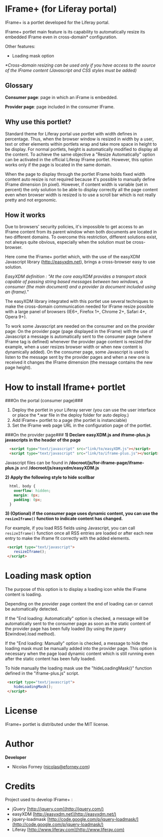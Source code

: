 IFrame+ (for Liferay portal)
==============================================
IFrame+ is a portlet developed for the Liferay portal. 

IFrame+ portlet main feature is its capability to automatically resize its
embedded IFrame even in cross-domain* configuration.

Other features:

* Loading mask option

_*Cross-domain resizing can be used only if you have access to the source
  of the IFrame content (Javascript and CSS styles must be added)_

Glossary
-------------------------------------------
**Consumer page**: page in which an iFrame is embedded.

**Provider page**: page included in the consumer IFrame.

Why use this portlet?
-------------------------------------------
Standard theme for Liferay portal use portlet with width defines in percentage. 
Thus, when the browser window is resized in width by a user, text or other 
elements within portlets wrap and take more space in height to be display. 
For normal portlets, height is automatically modified to display all the 
content. To achieve the same objective a "Resize Automatically" option can be 
activated in the official Liferay IFrame portlet. However, this option works 
only if the page is located in the same domain. 

When the page to display through the portlet IFrame holds fixed width content
auto resize is not required because it's possible to manually define IFrame 
dimension (in pixel). However, if content width is variable (set in percent) 
the only solution to be able to display correctly all the page content even 
when browser width is resized is to use a scroll bar which is not really 
pretty and not ergonomic.

How it works
------------------------------------------
Due to browsers' security policies, it's impossible to get access to an 
IFrame content from its parent window when both documents are located in two 
different domains. To overcome this restriction, different solutions exist, 
not always quite obvious, especially when the solution must be cross-browser.

Here come the IFrame+ portlet which, with the use of the easyXDM 
Javascript library (http://easyxdm.net), brings a cross-browser easy to use
solution.

*EasyXDM definition : "At the core easyXDM provides a transport stack capable 
of passing string based messages between two windows, a consumer (the main 
document) and a provider (a document included using an iframe)."*

The easyXDM library integrated with this portlet use several techniques to make
the cross-domain communication needed for IFrame resize possible with a large
panel of browsers (IE6+, Firefox 1+, Chrome 2+, Safari 4+, Opera 9+).

To work some Javascript are needed on the consumer and on the provider page:
On the provider page (page displayed in the IFrame) with the use of Javascript 
a message is automatically sent to the consumer page (where IFrame tag is 
defined) whenever the provider page content is resized (for example, when a 
user resizes browser width or when new content is dynamically added). On the 
consumer page, some Javascript is used to listen to the message sent by the 
provider pages and when a new one is received it changes the IFrame dimension 
(the message contains the new page height). 

How to install Iframe+ portlet
===============================
###On the portal (consumer page)###
1. Deploy the portlet in your Liferay server (you can use the user interface or
   place the *.war file in the deploy folder for auto deploy.)
2. Add IFrame+ portlet to a page (the portlet is instanciable)
3. Set the IFrame web page URL in the configuration page of the portlet.

###On the provider page###
**1) Declare easyXDM.js and iframe-plus.js javascripts in the header of
   the page**

```html
  <script type="text/javascript" src="link/to/easyXDM.js"></script>
  <script type="text/javascript" src="link/to/iframe-plus.js"></script> 
```
   Javascript files can be found in 
   **/docroot/js/for-iframe-page/iframe-plus.js**
   and **/docroot/js/easyxdm/easyXDM.js**
   
**2) Apply the following style to hide scollbar**

```css
  html, body {
	overflow: hidden;
	margin: 0px;
	padding: 0px;
  }
```
**3) (Optional) if the consumer page uses dynamic content, you can use the 
   ``resizeIframe()`` function to indicate content has changed.**
   
   For example, if you load RSS fields using Javascript, you can call 
   ``resizeIframe()`` function once all RSS entries are loaded or after each 
   new entry to make the iframe fit correctly with the added elements.

```html
 <script type="text/javascript"> 
 	resizeIframe();
 </script>
```

Loading mask option
======================
The purpose of this option is to display a loading icon while the IFrame 
content is loading.

Depending on the provider page content the end of loading can or cannot be
automatically detected.

If the "End loading: Automatically" option is checked, a message will be
automatically sent to the consumer page as soon as the static content 
of the provider page has been fully loaded (by using the jquery 
$(window).load method). 

If the "End loading: Manually" option is checked, a message to hide the 
loading mask must be manually added into the provider page. This option
is necessary when the page load dynamic content which is still running even
after the static content has been fully loaded.

To hide manually the loading mask use the "hideLoadingMask()" function
defined in the "iframe-plus.js" script.

```html
 <script type="text/javascript"> 
 	hideLoadingMask();
 </script>
```

License
=======
IFrame+ portlet is distributed under the MIT license.

Author
============
**Developer**

* Nicolas Forney (nicolas@eforney.com)


Credits
=============
Project used to develop IFrame+ :

* jQuery [http://jquery.com](http://jquery.com/)
* easyXDM [http://easyxdm.net](http://easyxdm.net/)
* jquery-loadmask [http://code.google.com/p/jquery-loadmask/](http://code.google.com/p/jquery-loadmask/)
* Liferay [http://www.liferay.com](http://www.liferay.com)